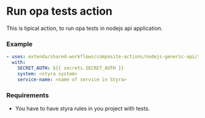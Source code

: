 # Run opa tests action

This is tipical action, to run opa tests in nodejs api application.

### Example

```yaml
- uses: extenda/shared-workflows/composite-actions/nodejs-generic-api/test-opa@master
  with:
    SECRET_AUTH: ${{ secrets.SECRET_AUTH }}
    system: <styra system>
    service-name: <name of service in Styra>
```

### Requirements

- You have to have styra rules in you project with tests. 
